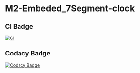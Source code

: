 # M2-Embeded_7Segment-clock
## CI Badge
[![CI](https://github.com/PALLAWIJHA23/M2-Embeded_7Segment-clock/actions/workflows/main.yml/badge.svg)](https://github.com/PALLAWIJHA23/M2-Embeded_7Segment-clock/actions/workflows/main.yml)

## Codacy Badge
[![Codacy Badge](https://app.codacy.com/project/badge/Grade/7f5279a43f9a437ca6facd7bde04dd8d)](https://www.codacy.com/gh/PALLAWIJHA23/7-Segments-Clock/dashboard?utm_source=github.com&amp;utm_medium=referral&amp;utm_content=PALLAWIJHA23/7-Segments-Clock&amp;utm_campaign=Badge_Grade)
